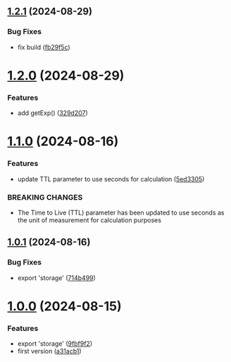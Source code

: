 ## [1.2.1](https://github.com/slothkit/storage/compare/v1.2.0...v1.2.1) (2024-08-29)


### Bug Fixes

* fix build ([fb29f5c](https://github.com/slothkit/storage/commit/fb29f5cfe645a8b2d26350e721cd9603f860f713))



# [1.2.0](https://github.com/slothkit/storage/compare/v1.1.0...v1.2.0) (2024-08-29)


### Features

* add getExp() ([329d207](https://github.com/slothkit/storage/commit/329d2078485af5045b7c1eb28927e11d068e14d8))



# [1.1.0](https://github.com/slothkit/storage/compare/v1.0.1...v1.1.0) (2024-08-16)


### Features

* update TTL parameter to use seconds for calculation ([5ed3305](https://github.com/slothkit/storage/commit/5ed3305977a888d0721ecb6a65fe9d8434246263))


### BREAKING CHANGES

* The Time to Live (TTL) parameter has been updated to use seconds as the unit of
measurement for calculation purposes



## [1.0.1](https://github.com/slothkit/storage/compare/v1.0.0...v1.0.1) (2024-08-16)


### Bug Fixes

* export 'storage' ([714b499](https://github.com/slothkit/storage/commit/714b499732a7662d6ec55fbfe037bbcd26d24d98))



# [1.0.0](https://github.com/slothkit/storage/compare/v0.0.3...v1.0.0) (2024-08-15)


### Features

* export 'storage' ([9fbf9f2](https://github.com/slothkit/storage/commit/9fbf9f2a78ada40d4421c1f1c7db3a0de2b08e99))
* first version ([a31acb1](https://github.com/slothkit/storage/commit/a31acb18a156691cb4bbfc5dd9b3375f976d79aa))

